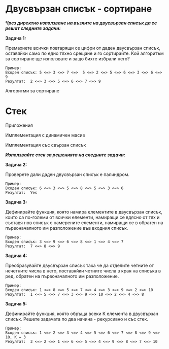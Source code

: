 # Двусвързан списък - сортиране

***Чрез директно използване на възлите на двусвързан списък да се решат следните задачи:***

**Задача 1:**

Премахнете всички повтарящи се цифри от даден двусвързан списък, оставяйки само по едно тяхно срещане и го сортирайте. Кой алгоритъм за сортиране ще използвате и защо бихте избрали него?

```
Пример:
Входен списък: 5 <=> 3 <=> 7 <=>  5 <=> 2 <=> 5 <=> 6 <=> 3 <=> 6 <=> 9 
Резултат:  2 <=> 3 <=> 5 <=> 6 <=> 7 <=> 9
```

Алгоритми за сортиране

# Стек

Приложения

Имплементация с динамичен масив

Имплементация със свързан списък

***Използвайте стек за решенията на следните задачи:***

**Задача 2:**

Проверете дали даден двусвързан списък е палиндром.

```
Пример: 
Входен списък: 6 <=> 3 <=> 5 <=> 8 <=> 5 <=> 3 <=> 6
Резултат:  Yes
```

**Задача 3:**

Дефинирайте функция, която намира елементите в двусвързан списък, които са по-големи от всички елементи, намиращи се вдясно от тях и съставя нов списък с намерените елементи, намиращи се в обратен на първоначалното им разположение във входния списък.

```
Пример: 
Входен списък: 3 <=> 9 <=> 6 <=> 8 <=> 1 <=> 4 <=> 7 
Резултат:  7 <=> 8 <=> 9 
```

**Задача 4:**

Преобразувайте двусвързан списък така че да отделите четните от нечетните числа в него, поставяйки четните числа в края на списъка в ред, обратен на първоначалното им разположение.

```
Пример: 
Входен списък: 1 <=> 8 <=> 5 <=> 7 <=> 4 <=> 3 <=> 9 <=> 2 <=> 10
Резултат:  1 <=> 5 <=> 7 <=> 3 <=> 9 <=> 10 <=> 2 <=> 4 <=> 8
```

**Задача 5:**

Дефинирайте функция, която обръща всеки К елемента в двусвързан списък. Решете задачата по два начина - рекурсивно и със стек.

```
Пример: 
Входен списък: 1 <=> 2 <=> 3 <=> 4 <=> 5 <=> 6 <=> 7 <=> 8 <=> 9 <=> 10, К = 3
Резултат:  3 <=> 2 <=> 1 <=> 6 <=> 5 <=> 4 <=> 9 <=> 8 <=> 7 <=> 10
```
